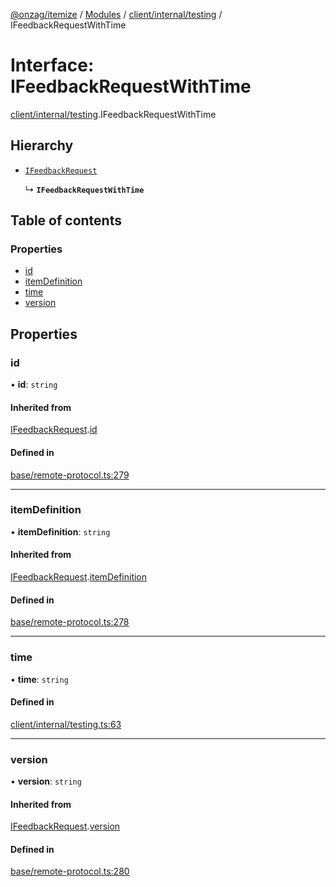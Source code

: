 [@onzag/itemize](../README.md) / [Modules](../modules.md) / [client/internal/testing](../modules/client_internal_testing.md) / IFeedbackRequestWithTime

# Interface: IFeedbackRequestWithTime

[client/internal/testing](../modules/client_internal_testing.md).IFeedbackRequestWithTime

## Hierarchy

- [`IFeedbackRequest`](base_remote_protocol.IFeedbackRequest.md)

  ↳ **`IFeedbackRequestWithTime`**

## Table of contents

### Properties

- [id](client_internal_testing.IFeedbackRequestWithTime.md#id)
- [itemDefinition](client_internal_testing.IFeedbackRequestWithTime.md#itemdefinition)
- [time](client_internal_testing.IFeedbackRequestWithTime.md#time)
- [version](client_internal_testing.IFeedbackRequestWithTime.md#version)

## Properties

### id

• **id**: `string`

#### Inherited from

[IFeedbackRequest](base_remote_protocol.IFeedbackRequest.md).[id](base_remote_protocol.IFeedbackRequest.md#id)

#### Defined in

[base/remote-protocol.ts:279](https://github.com/onzag/itemize/blob/5c2808d3/base/remote-protocol.ts#L279)

___

### itemDefinition

• **itemDefinition**: `string`

#### Inherited from

[IFeedbackRequest](base_remote_protocol.IFeedbackRequest.md).[itemDefinition](base_remote_protocol.IFeedbackRequest.md#itemdefinition)

#### Defined in

[base/remote-protocol.ts:278](https://github.com/onzag/itemize/blob/5c2808d3/base/remote-protocol.ts#L278)

___

### time

• **time**: `string`

#### Defined in

[client/internal/testing.ts:63](https://github.com/onzag/itemize/blob/5c2808d3/client/internal/testing.ts#L63)

___

### version

• **version**: `string`

#### Inherited from

[IFeedbackRequest](base_remote_protocol.IFeedbackRequest.md).[version](base_remote_protocol.IFeedbackRequest.md#version)

#### Defined in

[base/remote-protocol.ts:280](https://github.com/onzag/itemize/blob/5c2808d3/base/remote-protocol.ts#L280)
